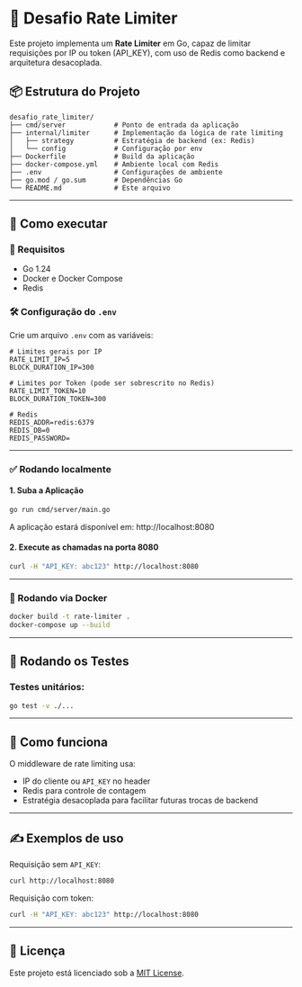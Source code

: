# 🚦 Desafio Rate Limiter

Este projeto implementa um **Rate Limiter** em Go, capaz de limitar requisições por IP ou token (API\_KEY), com uso de Redis como backend e arquitetura desacoplada.

## 📦 Estrutura do Projeto

```
desafio_rate_limiter/
├── cmd/server            # Ponto de entrada da aplicação
├── internal/limiter      # Implementação da lógica de rate limiting
│   ├── strategy          # Estratégia de backend (ex: Redis)
│   └── config            # Configuração por env
├── Dockerfile            # Build da aplicação
├── docker-compose.yml    # Ambiente local com Redis
├── .env                  # Configurações de ambiente
├── go.mod / go.sum       # Dependências Go
└── README.md             # Este arquivo
```

---

## 🚀 Como executar

### 🔧 Requisitos

* Go 1.24
* Docker e Docker Compose
* Redis

### 🛠️ Configuração do `.env`

Crie um arquivo `.env` com as variáveis:

```env
# Limites gerais por IP
RATE_LIMIT_IP=5
BLOCK_DURATION_IP=300

# Limites por Token (pode ser sobrescrito no Redis)
RATE_LIMIT_TOKEN=10
BLOCK_DURATION_TOKEN=300

# Redis
REDIS_ADDR=redis:6379
REDIS_DB=0
REDIS_PASSWORD=
```

---

### ✅ Rodando localmente

#### 1. Suba a Aplicação

```bash
go run cmd/server/main.go 
```

A aplicação estará disponível em: http://localhost:8080

#### 2. Execute as chamadas na porta 8080

```bash
curl -H "API_KEY: abc123" http://localhost:8080
```

---

### 🐳 Rodando via Docker

```bash
docker build -t rate-limiter .
docker-compose up --build
```

---

## 🧪 Rodando os Testes

### Testes unitários:

```bash
go test -v ./...
```
---

## 🧠 Como funciona

O middleware de rate limiting usa:

* IP do cliente ou `API_KEY` no header
* Redis para controle de contagem
* Estratégia desacoplada para facilitar futuras trocas de backend

---

## ✍️ Exemplos de uso

Requisição sem `API_KEY`:

```bash
curl http://localhost:8080
```

Requisição com token:

```bash
curl -H "API_KEY: abc123" http://localhost:8080
```

---

## 🔐 Licença

Este projeto está licenciado sob a [MIT License](LICENSE).
